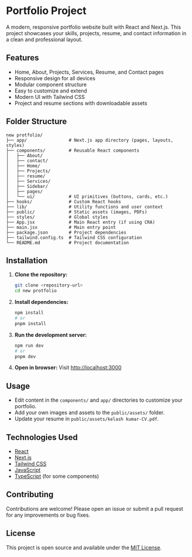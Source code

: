 # Portfolio Project

A modern, responsive portfolio website built with React and Next.js. This project showcases your skills, projects, resume, and contact information in a clean and professional layout.

## Features

- Home, About, Projects, Services, Resume, and Contact pages
- Responsive design for all devices
- Modular component structure
- Easy to customize and extend
- Modern UI with Tailwind CSS
- Project and resume sections with downloadable assets

## Folder Structure

```
new protfolio/
├── app/                # Next.js app directory (pages, layouts, styles)
├── components/         # Reusable React components
│   ├── About/
│   ├── contact/
│   ├── Home/
│   ├── Projects/
│   ├── resume/
│   ├── Services/
│   ├── Sidebar/
│   ├── pages/
│   └── ui/             # UI primitives (buttons, cards, etc.)
├── hooks/              # Custom React hooks
├── lib/                # Utility functions and user context
├── public/             # Static assets (images, PDFs)
├── styles/             # Global styles
├── App.jsx             # Main React entry (if using CRA)
├── main.jsx            # Main entry point
├── package.json        # Project dependencies
├── tailwind.config.ts  # Tailwind CSS configuration
└── README.md           # Project documentation
```

## Installation

1. **Clone the repository:**
   ```bash
   git clone <repository-url>
   cd new protfolio
   ```
2. **Install dependencies:**
   ```bash
   npm install
   # or
   pnpm install
   ```
3. **Run the development server:**
   ```bash
   npm run dev
   # or
   pnpm dev
   ```
4. **Open in browser:**
   Visit [http://localhost:3000](http://localhost:3000)

## Usage

- Edit content in the `components/` and `app/` directories to customize your portfolio.
- Add your own images and assets to the `public/assets/` folder.
- Update your resume in `public/assets/kelash kumar-CV.pdf`.

## Technologies Used

- [React](https://react.dev/)
- [Next.js](https://nextjs.org/)
- [Tailwind CSS](https://tailwindcss.com/)
- [JavaScript](https://developer.mozilla.org/en-US/docs/Web/JavaScript)
- [TypeScript](https://www.typescriptlang.org/) (for some components)

## Contributing

Contributions are welcome! Please open an issue or submit a pull request for any improvements or bug fixes.

## License

This project is open source and available under the [MIT License](LICENSE). 